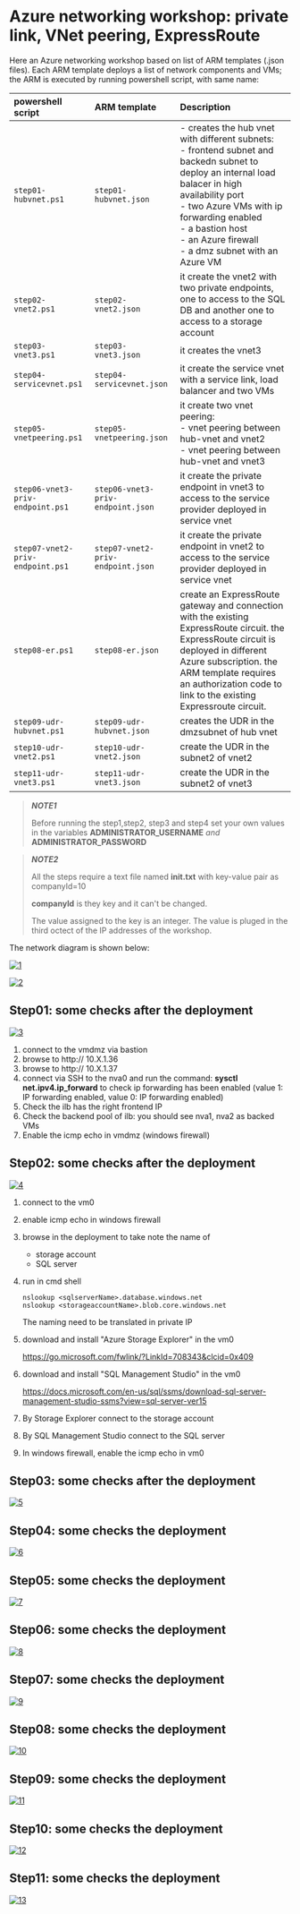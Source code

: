 <properties
pageTitle= 'Example of workshop with mix of Azure networking technology'
description= "Workshop with Azure private link, VNet peering, ExpressRoute"
documentationcenter: na
services=""
documentationCenter="na"
authors="fabferri"
manager=""
editor=""/>

<tags
   ms.service="configuration-Example-Azure"
   ms.devlang="na"
   ms.topic="article"
   ms.tgt_pltfrm="na"
   ms.workload="na"
   ms.date="21/11/2019"
   ms.author="fabferri" />

# Azure networking workshop: private link, VNet peering, ExpressRoute
Here an Azure networking workshop based on list of ARM templates (.json files). Each ARM template deploys a list of network components and VMs; the ARM is executed by running powershell script, with same name:


| powershell script  | ARM template              | Description                   |
| :----------------- | :------------------------ |:----------------------------- |
|`step01-hubvnet.ps1`|`step01-hubvnet.json` | - creates the hub vnet with different subnets:<br>- frontend subnet and backedn subnet to deploy an internal load balacer in high availability port<br>- two Azure VMs with ip forwarding enabled<br>- a bastion host <br>- an Azure firewall<br>- a dmz subnet with an Azure VM|
|`step02-vnet2.ps1`| `step02-vnet2.json`| it create the vnet2 with two private endpoints, one to access to the SQL DB and another one to access to a storage account|
|`step03-vnet3.ps1`| `step03-vnet3.json`|it creates the vnet3|
|`step04-servicevnet.ps1`|`step04-servicevnet.json`| it create the service vnet with a service link, load balancer and two VMs|
|`step05-vnetpeering.ps1`| `step05-vnetpeering.json`| it create two vnet peering: <br>- vnet peering between hub-vnet and vnet2<br>- vnet peering between hub-vnet and vnet3|
| `step06-vnet3-priv-endpoint.ps1`| `step06-vnet3-priv-endpoint.json`| it create the private endpoint in vnet3 to access to the service provider deployed in service vnet |
| `step07-vnet2-priv-endpoint.ps1`|`step07-vnet2-priv-endpoint.json`| it create the private endpoint in vnet2 to access to the service provider deployed in service vnet|
| `step08-er.ps1`| `step08-er.json`|create an ExpressRoute gateway and connection with the existing ExpressRoute circuit. the ExpressRoute circuit is deployed in different Azure subscription. the ARM template requires an authorization code to link to the existing Expressroute circuit.|
| `step09-udr-hubvnet.ps1`|`step09-udr-hubvnet.json`| creates the UDR in the dmzsubnet of hub vnet|
| `step10-udr-vnet2.ps1` |`step10-udr-vnet2.json`|create the UDR in the subnet2 of vnet2|
| `step11-udr-vnet3.ps1`|`step11-udr-vnet3.json`| create the UDR in the subnet2 of vnet3|

> ***NOTE1***
>
>Before running the step1,step2, step3 and step4 set your own values in the variables  **ADMINISTRATOR_USERNAME** _and_ **ADMINISTRATOR_PASSWORD**

> ***NOTE2***
>
> All the steps require a text file named **init.txt** with key-value pair as companyId=10
>
> **companyId** is they key and it can't be changed.
>
> The value assigned to the key is an integer. The value is pluged in the third octect of the IP addresses of the workshop.


The network diagram is shown below:

[![1]][1]


[![2]][2]

## <a name="step1"></a>Step01: some checks after the deployment

[![3]][3]

1. connect to the vmdmz via bastion
2. browse to http:// 10.X.1.36
3. browse to http:// 10.X.1.37
4. connect via SSH to the nva0 and run the command: **sysctl net.ipv4.ip_forward** to check ip forwarding has been enabled (value 1: IP forwarding enabled, value 0: IP forwarding enabled)
5. Check the ilb has the right frontend IP
6. Check the backend pool of ilb: you should see nva1, nva2 as backed VMs 
7. Enable the icmp echo in vmdmz (windows firewall)



## <a name="step2"></a>Step02: some checks after the deployment

[![4]][4]

1. connect to the vm0
2. enable icmp echo in windows firewall
3. browse in the deployment to take note the name of 
   - storage account
   - SQL server
4. run in cmd shell
   ```console
   nslookup <sqlserverName>.database.windows.net
   nslookup <storageaccountName>.blob.core.windows.net
   ```
   The naming need to be translated in private IP

5. download and install "Azure Storage Explorer" in the vm0
   
   https://go.microsoft.com/fwlink/?LinkId=708343&clcid=0x409
6. download and install "SQL Management Studio" in the vm0

   https://docs.microsoft.com/en-us/sql/ssms/download-sql-server-management-studio-ssms?view=sql-server-ver15
7. By Storage Explorer connect to the storage account
8. By SQL Management Studio connect to the SQL server 
9. In windows firewall, enable the icmp echo in vm0

## <a name="step3"></a>Step03: some checks after the deployment

[![5]][5]

## <a name="step4"></a>Step04: some checks the deployment

[![6]][6]

## <a name="step5"></a>Step05: some checks the deployment

[![7]][7]

## <a name="step6"></a>Step06: some checks the deployment

[![8]][8]

## <a name="step7"></a>Step07: some checks the deployment

[![9]][9]

## <a name="step8"></a>Step08: some checks the deployment

[![10]][10]

## <a name="step9"></a>Step09: some checks the deployment

[![11]][11]

## <a name="step10"></a>Step10: some checks the deployment

[![12]][12]

## <a name="step11"></a>Step11: some checks the deployment

[![13]][13]

<!--Image References-->

[1]: ./media/network-diagram.png "network diagram"
[2]: ./media/network-diagram-details.png "network diagram with details"
[3]: ./media/step01.png "network diagram -step01"
[4]: ./media/step02.png "network diagram -step02"
[5]: ./media/step03.png "network diagram -step03"
[6]: ./media/step04.png "network diagram -step04"
[7]: ./media/step05.png "network diagram -step05"
[8]: ./media/step06.png "network diagram -step06"
[9]: ./media/step07.png "network diagram -step07"
[10]: ./media/step08.png "network diagram -step08"
[11]: ./media/step09.png "network diagram -step09"
[12]: ./media/step10.png "network diagram -step10"
[13]: ./media/step11.png "network diagram -step11"

<!--Link References-->

